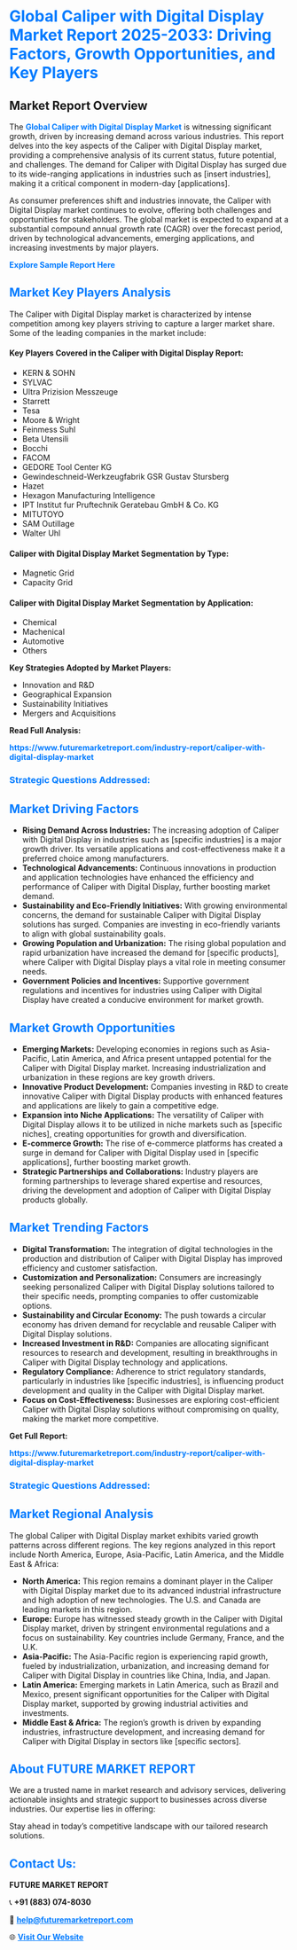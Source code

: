 <h1 style="color: #007BFF;">Global Caliper with Digital Display Market Report 2025-2033: Driving Factors, Growth Opportunities, and Key Players</h1>

<section id="overview">
<h2>Market Report Overview</h2>
<p>The <a href="https://www.futuremarketreport.com/industry-report/caliper-with-digital-display-market" style="color: #007BFF; text-decoration: none;"><strong>Global Caliper with Digital Display Market</strong></a> is witnessing significant growth, driven by increasing demand across various industries. This report delves into the key aspects of the Caliper with Digital Display market, providing a comprehensive analysis of its current status, future potential, and challenges. The demand for Caliper with Digital Display has surged due to its wide-ranging applications in industries such as [insert industries], making it a critical component in modern-day [applications].</p>
<p>As consumer preferences shift and industries innovate, the Caliper with Digital Display market continues to evolve, offering both challenges and opportunities for stakeholders. The global market is expected to expand at a substantial compound annual growth rate (CAGR) over the forecast period, driven by technological advancements, emerging applications, and increasing investments by major players.</p>
</section>

<section id="overview">
<p><a href="https://www.futuremarketreport.com/request-sample/reportId=53849" style="color: #007BFF; text-decoration: none;"><strong>Explore Sample Report Here</strong></a></p>
</section>

<section id="key-players">
<h2 style="color: #007BFF;">Market Key Players Analysis</h2>
<p>The Caliper with Digital Display market is characterized by intense competition among key players striving to capture a larger market share. Some of the leading companies in the market include:</p>
<h4>Key Players Covered in the Caliper with Digital Display Report:</h4>
<ul><li>KERN &amp; SOHN</li><li>SYLVAC</li><li>Ultra Prizision Messzeuge</li><li>Starrett</li><li>Tesa</li><li>Moore &amp; Wright</li><li>Feinmess Suhl</li><li>Beta Utensili</li><li>Bocchi</li><li>FACOM</li><li>GEDORE Tool Center KG</li><li>Gewindeschneid-Werkzeugfabrik GSR Gustav Stursberg</li><li>Hazet</li><li>Hexagon Manufacturing Intelligence</li><li>IPT Institut fur Pruftechnik Geratebau GmbH &amp; Co. KG</li><li>MITUTOYO</li><li>SAM Outillage</li><li>Walter Uhl</li></ul>
<h4>Caliper with Digital Display Market Segmentation by Type:</h4>
<ul><li>Magnetic Grid</li><li>Capacity Grid</li></ul>

<h4>Caliper with Digital Display Market Segmentation by Application:</h4>
<ul><li>Chemical</li><li>Machenical</li><li>Automotive</li><li>Others</li></ul>
<p><strong>Key Strategies Adopted by Market Players:</strong></p>
<ul>
<li>Innovation and R&D</li>
<li>Geographical Expansion</li>
<li>Sustainability Initiatives</li>
<li>Mergers and Acquisitions</li>
</ul>
</section>

<section>
<p><strong>Read Full Analysis: </strong></p><a href="https://www.futuremarketreport.com/industry-report/caliper-with-digital-display-market" style="color: #007BFF; text-decoration: none;"><strong>https://www.futuremarketreport.com/industry-report/caliper-with-digital-display-market</strong></a>
<h3 style="color: #007BFF;">Strategic Questions Addressed:</h3>
</section>

<section id="driving-factors">
<h2 style="color: #007BFF;">Market Driving Factors</h2>
<ul>
<li><strong>Rising Demand Across Industries:</strong> The increasing adoption of Caliper with Digital Display in industries such as [specific industries] is a major growth driver. Its versatile applications and cost-effectiveness make it a preferred choice among manufacturers.</li>
<li><strong>Technological Advancements:</strong> Continuous innovations in production and application technologies have enhanced the efficiency and performance of Caliper with Digital Display, further boosting market demand.</li>
<li><strong>Sustainability and Eco-Friendly Initiatives:</strong> With growing environmental concerns, the demand for sustainable Caliper with Digital Display solutions has surged. Companies are investing in eco-friendly variants to align with global sustainability goals.</li>
<li><strong>Growing Population and Urbanization:</strong> The rising global population and rapid urbanization have increased the demand for [specific products], where Caliper with Digital Display plays a vital role in meeting consumer needs.</li>
<li><strong>Government Policies and Incentives:</strong> Supportive government regulations and incentives for industries using Caliper with Digital Display have created a conducive environment for market growth.</li>
</ul>
</section>

<section id="growth-opportunities">
<h2 style="color: #007BFF;">Market Growth Opportunities</h2>
<ul>
<li><strong>Emerging Markets:</strong> Developing economies in regions such as Asia-Pacific, Latin America, and Africa present untapped potential for the Caliper with Digital Display market. Increasing industrialization and urbanization in these regions are key growth drivers.</li>
<li><strong>Innovative Product Development:</strong> Companies investing in R&D to create innovative Caliper with Digital Display products with enhanced features and applications are likely to gain a competitive edge.</li>
<li><strong>Expansion into Niche Applications:</strong> The versatility of Caliper with Digital Display allows it to be utilized in niche markets such as [specific niches], creating opportunities for growth and diversification.</li>
<li><strong>E-commerce Growth:</strong> The rise of e-commerce platforms has created a surge in demand for Caliper with Digital Display used in [specific applications], further boosting market growth.</li>
<li><strong>Strategic Partnerships and Collaborations:</strong> Industry players are forming partnerships to leverage shared expertise and resources, driving the development and adoption of Caliper with Digital Display products globally.</li>
</ul>
</section>

<section id="trending-factors">
<h2 style="color: #007BFF;">Market Trending Factors</h2>
<ul>
<li><strong>Digital Transformation:</strong> The integration of digital technologies in the production and distribution of Caliper with Digital Display has improved efficiency and customer satisfaction.</li>
<li><strong>Customization and Personalization:</strong> Consumers are increasingly seeking personalized Caliper with Digital Display solutions tailored to their specific needs, prompting companies to offer customizable options.</li>
<li><strong>Sustainability and Circular Economy:</strong> The push towards a circular economy has driven demand for recyclable and reusable Caliper with Digital Display solutions.</li>
<li><strong>Increased Investment in R&D:</strong> Companies are allocating significant resources to research and development, resulting in breakthroughs in Caliper with Digital Display technology and applications.</li>
<li><strong>Regulatory Compliance:</strong> Adherence to strict regulatory standards, particularly in industries like [specific industries], is influencing product development and quality in the Caliper with Digital Display market.</li>
<li><strong>Focus on Cost-Effectiveness:</strong> Businesses are exploring cost-efficient Caliper with Digital Display solutions without compromising on quality, making the market more competitive.</li>
</ul>
</section>

<section>
<p><strong>Get Full Report: </strong></p><a href="https://www.futuremarketreport.com/industry-report/caliper-with-digital-display-market" style="color: #007BFF; text-decoration: none;"><strong>https://www.futuremarketreport.com/industry-report/caliper-with-digital-display-market</strong></a>
<h3 style="color: #007BFF;">Strategic Questions Addressed:</h3>
</section>


<section id="regional-analysis">
<h2 style="color: #007BFF;">Market Regional Analysis</h2>
<p>The global Caliper with Digital Display market exhibits varied growth patterns across different regions. The key regions analyzed in this report include North America, Europe, Asia-Pacific, Latin America, and the Middle East & Africa:</p>
<ul>
<li><strong>North America:</strong> This region remains a dominant player in the Caliper with Digital Display market due to its advanced industrial infrastructure and high adoption of new technologies. The U.S. and Canada are leading markets in this region.</li>
<li><strong>Europe:</strong> Europe has witnessed steady growth in the Caliper with Digital Display market, driven by stringent environmental regulations and a focus on sustainability. Key countries include Germany, France, and the U.K.</li>
<li><strong>Asia-Pacific:</strong> The Asia-Pacific region is experiencing rapid growth, fueled by industrialization, urbanization, and increasing demand for Caliper with Digital Display in countries like China, India, and Japan.</li>
<li><strong>Latin America:</strong> Emerging markets in Latin America, such as Brazil and Mexico, present significant opportunities for the Caliper with Digital Display market, supported by growing industrial activities and investments.</li>
<li><strong>Middle East & Africa:</strong> The region’s growth is driven by expanding industries, infrastructure development, and increasing demand for Caliper with Digital Display in sectors like [specific sectors].</li>
</ul>
</section>

<footer>
<h2 style="color: #007BFF;">About FUTURE MARKET REPORT</h2>
<p>We are a trusted name in market research and advisory services, delivering actionable insights and strategic support to businesses across diverse industries. Our expertise lies in offering:</p>

<p>Stay ahead in today’s competitive landscape with our tailored research solutions.</p>

<h2 style="color: #007BFF;">Contact Us:</h2>
<p><strong>FUTURE MARKET REPORT</strong></p>
<p>📞 <strong>+91 (883) 074-8030</strong></p>
<p>📧 <strong><a href="mailto:help@futuremarketreport.com" style="color: #007BFF;">help@futuremarketreport.com</a></strong></p>
<p>🌐 <strong><a href="https://www.futuremarketreport.com/" style="color: #007BFF;">Visit Our Website</a></strong></p>
</footer>